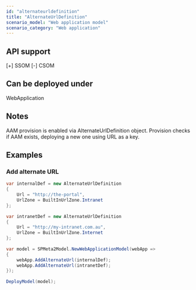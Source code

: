 ```yaml
---
id: "alternateurldefinition"
title: "AlternateUrlDefinition"
scenario_model: "Web application model"
scenario_category: "Web application"
---
```


## API support
[+] SSOM [-] CSOM

## Can be deployed under
WebApplication

## Notes
AAM provision is enabled via AlternateUrlDefinition object.
Provision checks if AAM exists, deploying a new one using URL as a key.

## Examples


### Add alternate URL

```cs
var internalDef = new AlternateUrlDefinition
{
    Url = "http://the-portal",
    UrlZone = BuiltInUrlZone.Intranet
};
 
var intranetDef = new AlternateUrlDefinition
{
    Url = "http://my-intranet.com.au",
    UrlZone = BuiltInUrlZone.Internet
};
 
var model = SPMeta2Model.NewWebApplicationModel(webApp =>
{
    webApp.AddAlternateUrl(internalDef);
    webApp.AddAlternateUrl(intranetDef);
});
 
DeployModel(model);
```